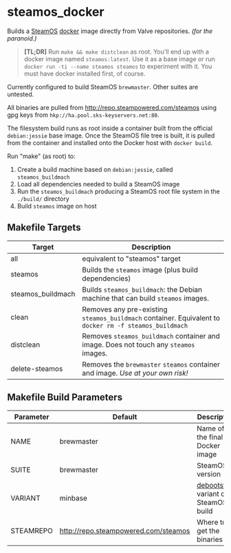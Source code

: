# steamos_docker
Builds a [SteamOS](http://store.steampowered.com/steamos/) [docker](https://www.docker.com/) image directly from Valve repositories. *(for the paranoid.)*

> **[TL;DR]**  Run `make && make distclean` as root. You'll end up with a docker image named `steamos:latest`.  Use it as a base image or run `docker run -ti --name steamos steamos` to experiment with it.  You must have docker installed first, of course.


Currently configured to build SteamOS `brewmaster`.  Other suites are untested.


All binaries are pulled from http://repo.steampowered.com/steamos using gpg keys from `hkp://ha.pool.sks-keyservers.net:80`.


The filesystem build runs as root inside a container built from the official `debian:jessie` base image.  Once the SteamOS file tree is built, it is pulled from the container and installed onto the Docker host with `docker build`.

Run "make" (as root) to:
  1. Create a build machine based on `debian:jessie`, called `steamos_buildmach`
  2. Load all dependencies needed to build a SteamOS image
  3. Run the `steamos_buildmach` producing a SteamOS root file system in the `./build/` directory
  4. Build `steamos` image on host

## Makefile Targets

Target | Description
--------------|--------
all | equivalent to "steamos" target
steamos | Builds the `steamos` image (plus build dependencies)
steamos_buildmach | Builds `steamos_buildmach`: the Debian machine that can build `steamos` images.
clean | Removes any pre-existing `steamos_buildmach` container.  Equivalent to `docker rm -f steamos_buildmach`
distclean | Removes `steamos_buildmach` container and image. Does not touch any `steamos` images.
delete-steamos | Removes the `brewmaster` `steamos` container and image.  *Use at your own risk!*

## Makefile Build Parameters

Parameter | Default | Description
-----------------------|---------|-------------
NAME | brewmaster | Name of the final Docker image
SUITE | brewmaster | SteamOS version
VARIANT | minbase | [debootstrap](https://wiki.debian.org/Debootstrap) variant of SteamOS to build
STEAMREPO | http://repo.steampowered.com/steamos | Where to get the binaries

